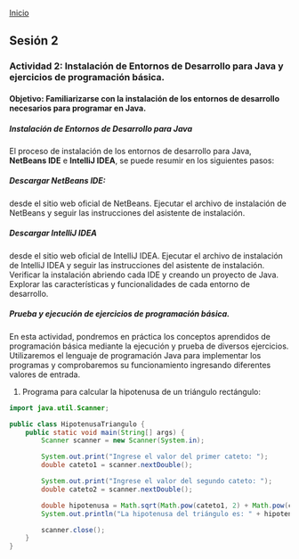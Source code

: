 <!-- No borrar o modificar -->
[Inicio](./index.md)

## Sesión 2
### Actividad 2: Instalación de Entornos de Desarrollo para Java y ejercicios de programación básica.
#### Objetivo: Familiarizarse con la instalación de los entornos de desarrollo necesarios para programar en Java.
##### Instalación de Entornos de Desarrollo para Java
El proceso de instalación de los entornos de desarrollo para Java, **NetBeans IDE** e **IntelliJ IDEA**, se puede resumir en los siguientes pasos:
##### Descargar NetBeans IDE: 
desde el sitio web oficial de NetBeans. Ejecutar el archivo de instalación de NetBeans y seguir las instrucciones del asistente de instalación.
##### Descargar IntelliJ IDEA 
desde el sitio web oficial de IntelliJ IDEA. Ejecutar el archivo de instalación de IntelliJ IDEA y seguir las instrucciones del asistente de instalación.
Verificar la instalación abriendo cada IDE y creando un proyecto de Java. Explorar las características y funcionalidades de cada entorno de desarrollo.
##### Prueba y ejecución de ejercicios de programación básica.
En esta actividad, pondremos en práctica los conceptos aprendidos de programación básica mediante la ejecución y prueba de diversos ejercicios. Utilizaremos el lenguaje de programación Java para implementar los programas y comprobaremos su funcionamiento ingresando diferentes valores de entrada.
1. Programa para calcular la hipotenusa de un triángulo rectángulo:
```java
import java.util.Scanner;

public class HipotenusaTriangulo {
    public static void main(String[] args) {
        Scanner scanner = new Scanner(System.in);

        System.out.print("Ingrese el valor del primer cateto: ");
        double cateto1 = scanner.nextDouble();

        System.out.print("Ingrese el valor del segundo cateto: ");
        double cateto2 = scanner.nextDouble();

        double hipotenusa = Math.sqrt(Math.pow(cateto1, 2) + Math.pow(cateto2, 2));
        System.out.println("La hipotenusa del triángulo es: " + hipotenusa);

        scanner.close();
    }
}
```
